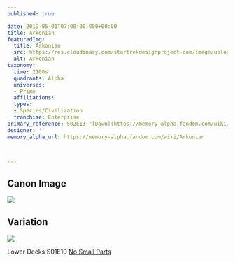```yaml
---
published: true

date: 2019-05-01T07:00:00.000+00:00
title: Arkonian
featuredImg:
  title: Arkonian
  src: https://res.cloudinary.com/startrekdesignproject-com/image/upload/v1556750300/Arkonian.png
  alt: Arkonian
taxonomy:
  time: 2100s
  quadrants: Alpha
  universes:
  - Prime
  affiliations:
  types:
  - Species/Civilization
  franchise: Enterprise
primary_reference: S02E13 "[Dawn](https://memory-alpha.fandom.com/wiki/Dawn "Dawn")"
designer: ''
memory_alpha_url: https://memory-alpha.fandom.com/wiki/Arkonian



---
```

## Canon Image

![](https://res.cloudinary.com/startrekdesignproject-com/image/upload/v1556750300/Arkonian1.jpg)

## Variation

![](https://res.cloudinary.com/startrekdesignproject-com/image/upload/v1620257557/Arkonian_LDS-1x10.jpg)

Lower Decks S01E10 [No Small Parts](https://memory-alpha.fandom.com/wiki/No_Small_Parts_(episode) "No Small Parts (episode)")